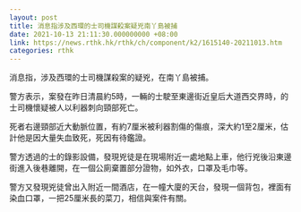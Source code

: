 ```yaml
---
layout: post
title: 消息指涉及西環的士司機謀殺案疑兇南丫島被捕
date: 2021-10-13 21:11:30.000000000 +08:00
link: https://news.rthk.hk/rthk/ch/component/k2/1615140-20211013.htm
categories: rthk
---
```


消息指，涉及西環的士司機謀殺案的疑兇，在南丫島被捕。

警方表示，案發在昨日清晨約5時，一輛的士駛至東邊街近皇后大道西交界時，的士司機懷疑被人以利器刺向頸部死亡。

死者右邊頸部近大動脈位置，有約7厘米被利器割傷的傷痕，深大約1至2厘米，估計他是因大量失血致死，死因有待鑑證。

警方透過的士的錄影設備，發現兇徒是在現場附近一處地點上車，他行兇後沿東邊街進入後巷離開，在一個公廁棄置部分證物，如外衣，口罩及毛巾等。

警方又發現兇徒曾出入附近一間酒店，在一幢大廈的天台，發現一個背包，裡面有染血口罩，一把25厘米長的菜刀，相信與案件有關。
